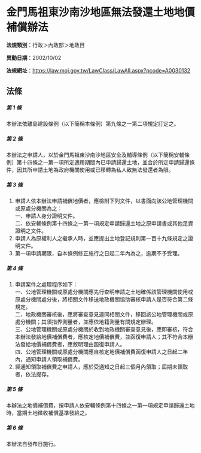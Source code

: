 # 金門馬祖東沙南沙地區無法發還土地地價補償辦法

**法規類別**：行政＞內政部＞地政目

**異動日期**：2002/10/02  

**法規網址**：https://law.moj.gov.tw/LawClass/LawAll.aspx?pcode=A0030132





## 法條
##### 第 1 條
本辦法依離島建設條例（以下簡稱本條例）第九條之一第二項規定訂定之。

##### 第 2 條
本辦法之申請人，以於金門馬祖東沙南沙地區安全及輔導條例（以下簡稱安輔條例）第十四條之一第一項所定適用期間內已申請歸還土地，並合於所定申請歸還條件，因其所申請土地為政府機關使用或已移轉為私人致無法發還者為限。

##### 第 3 條
1. 申請人依本辦法申請補償地價者，應檢附下列文件，以書面向該公地管理機關或原處分機關為之：  
一、申請人身分證明文件。  
二、依安輔條例第十四條之一第一項規定申請歸還土地之原申請書或其他足資證明之文件。
1. 申請人為原權利人之繼承人時，並應提出土地登記規則第一百十九條規定之證明文件。
1. 第一項申請期限，自本條例修正施行之日起二年內為之，逾期不予受理。

##### 第 4 條
1. 申請案件之處理程序如下：  
一、公地管理機關或原處分機關應先行查明申請之土地確係該管理機關使用或原處分機關處分後，將相關文件移送地政機關協助審核申請人是否符合第二條規定。  
二、地政機關審核後，應將審查意見連同相關文件，移回該公地管理機關或原處分機關；其須指界測量者，並應依地籍測量有關規定辦理。  
三、公地管理機關或原處分機關於收到地政機關審查意見後，應即審核，符合本辦法發給地價補償費者，應核定地價補償費，並函復申請人；其不符合本辦法發給地價補償費者，應敘明理由函復申請人。  
四、公地管理機關或原處分機關應自核定地價補償費函復申請人之日起二年內，通知申請人領取補償費。
1. 經通知領取補償費之申請人，應於受通知之日起三個月內領取；屆期未領取者，依法提存。

##### 第 5 條
本辦法之地價補償費，按申請人依安輔條例第十四條之一第一項規定申請歸還土地時，當期土地徵收補償基準發給之。

##### 第 6 條
本辦法自發布日施行。


